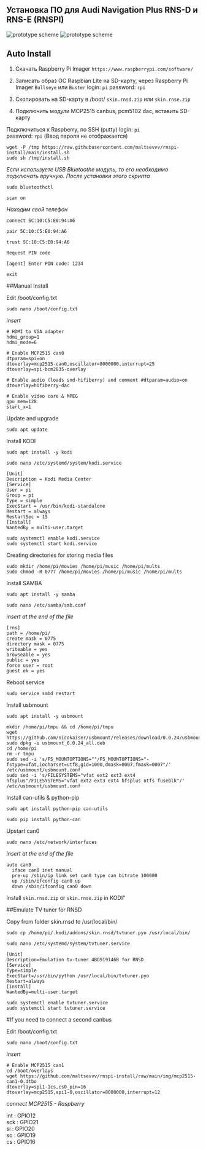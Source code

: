 ## Установка ПО для Audi Navigation Plus RNS-D и RNS-E (RNSPI)
![prototype scheme](https://github.com/maltsevvv/rnspi-install/blob/main/img/rnsd.png)
![prototype scheme](https://github.com/maltsevvv/rnspi-install/blob/main/img/rnse.png)



## Auto Install

1. Скачать Raspberry Pi Imager
	`https://www.raspberrypi.com/software/`

2. Записать образ ОС Raspbian Lite на SD-карту, через Raspberry Pi Imager
	`Bullseye` или `Buster`
	login: `pi`  password: `rpi`

3. Cкопировать на SD-карту в /boot/ 
	`skin.rnsd.zip` или `skin.rnse.zip`

4. Подключить модули MCP2515 canbus, pcm5102 dac, вставить SD-карту
	
Подключиться к Raspberry, по SSH  (putty)
login: `pi`  
password: `rpi` (Ввод пароля не отображается)

```
wget -P /tmp https://raw.githubusercontent.com/maltsevvv/rnspi-install/main/install.sh
sudo sh /tmp/install.sh
```

*Если используете USB Bluetoothe модуль, то его необходимо подключать вручную. После установки этого скрипта*

`sudo bluetoothctl`

`scan on`

*Находим свой телефон*

`connect 5C:10:C5:E0:94:A6`

`pair 5C:10:C5:E0:94:A6`

`trust 5C:10:C5:E0:94:A6`

`Request PIN code`

`[agent] Enter PIN code: 1234`
	
`exit`



##Manual Install

Edit /boot/config.txt
  
```
sudo nano /boot/config.txt
```

*insert*
```
# HDMI to VGA adapter
hdmi_group=1
hdmi_mode=6

# Enable MCP2515 can0
dtparam=spi=on
dtoverlay=mcp2515-can0,oscillator=8000000,interrupt=25
dtoverlay=spi-bcm2835-overlay

# Enable audio (loads snd-hifiberry) and comment #dtparam=audio=on
dtoverlay=hifiberry-dac

# Enable video core & MPEG
gpu_mem=128
start_x=1
```

Update and upgrade

```
sudo apt update
```

Install KODI
```
sudo apt install -y kodi
```

```
sudo nano /etc/systemd/system/kodi.service
```

```
[Unit]
Description = Kodi Media Center
[Service]
User = pi
Group = pi
Type = simple
ExecStart = /usr/bin/kodi-standalone
Restart = always
RestartSec = 15
[Install]
WantedBy = multi-user.target
```

```
sudo systemctl enable kodi.service
sudo systemctl start kodi.service
```

Creating directories for storing media files
```
sudo mkdir /home/pi/movies /home/pi/music /home/pi/mults
sudo chmod -R 0777 /home/pi/movies /home/pi/music /home/pi/mults
```

Install SAMBA
```
sudo apt install -y samba
```

```
sudo nano /etc/samba/smb.conf
```

*insert at the end of the file*
```
[rns]
path = /home/pi/
create mask = 0775
directory mask = 0775
writeable = yes
browseable = yes
public = yes
force user = root
guest ok = yes
```

Reboot service
```
sudo service smbd restart 
```

Install usbmount
```
sudo apt install -y usbmount
```

```
mkdir /home/pi/tmpu && cd /home/pi/tmpu
wget https://github.com/nicokaiser/usbmount/releases/download/0.0.24/usbmount_0.0.24_all.deb
sudo dpkg -i usbmount_0.0.24_all.deb
cd /home/pi 
rm -r tmpu 
sudo sed -i 's/FS_MOUNTOPTIONS=""/FS_MOUNTOPTIONS="-fstype=vfat,iocharset=utf8,gid=1000,dmask=0007,fmask=0007"/' /etc/usbmount/usbmount.conf 
sudo sed -i 's/FILESYSTEMS="vfat ext2 ext3 ext4 hfsplus"/FILESYSTEMS="vfat ext2 ext3 ext4 hfsplus ntfs fuseblk"/' /etc/usbmount/usbmount.conf
```

Install can-utils & python-pip
```
sudo apt install python-pip can-utils  
```

```
sudo pip install python-can
```

Upstart can0
```
sudo nano /etc/network/interfaces
```

*insert at the end of the file*
```
auto can0
  iface can0 inet manual
  pre-up /sbin/ip link set can0 type can bitrate 100000
  up /sbin/ifconfig can0 up
  down /sbin/ifconfig can0 down
```


Install `skin.rnsd.zip` or `skin.rnse.zip` in KODI"

##Emulate TV tuner for RNSD

Copy from folder skin.rnsd to /usr/local/bin/
```
sudo cp /home/pi/.kodi/addons/skin.rnsd/tvtuner.pyo /usr/local/bin/
```

```
sudo nano /etc/systemd/system/tvtuner.service
```

```
[Unit]
Description=Emulation tv-tuner 4BO919146B for RNSD
[Service]
Type=simple
ExecStart=/usr/bin/python /usr/local/bin/tvtuner.pyo
Restart=always
[Install]
WantedBy=multi-user.target
```

```
sudo systemctl enable tvtuner.service
sudo systemctl start tvtuner.service
```



#If you need to connect a second canbus 

Edit /boot/config.txt
  
	sudo nano /boot/config.txt

*insert*

	# Enable MCP2515 can1
	cd /boot/overlays
	wget https://github.com/maltsevvv/rnspi-install/raw/main/img/mcp2515-can1-0.dtbo	
	dtoverlay=spi1-1cs,cs0_pin=16	
	dtoverlay=mcp2515,spi1-0,oscillator=8000000,interrupt=12	

*connect MCP2515 - Raspberry*

int : GPIO12  
sck : GPIO21  
si  : GPIO20  
so  : GPIO19  
cs  : GPIO16
